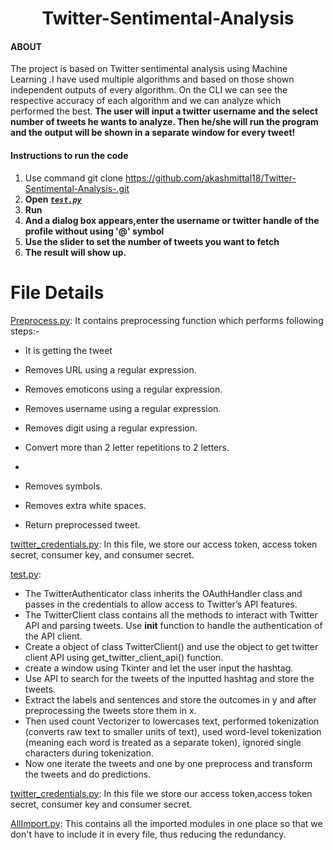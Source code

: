 
<h1 align="center">Twitter-Sentimental-Analysis</h1>

#### ABOUT

The project is based on Twitter sentimental analysis using Machine Learning .I have used multiple algorithms and based on those shown independent outputs of every algorithm. On the CLI we can see the respective accuracy of each algorithm and we can analyze which performed the best. **The user will input a twitter username and the select number of tweets he wants to analyze. Then he/she will run the program and the output will be shown in a separate window for every tweet!**

#### Instructions to run the code
1. Use command git clone https://github.com/akashmittal18/Twitter-Sentimental-Analysis-.git
2. **Open [_`test.py`_](https://github.com/akashmittal18/Twitter-Sentimental-Analysis-/blob/master/test.py)**
3. **Run**
4. **And a dialog box appears,enter the username or twitter handle of the profile without using '@' symbol**
5. **Use the slider to set the number of tweets you want to fetch**
6. **The result will show up.**

# File Details

<a href="https://github.com/akashmittal18/Twitter-Sentimental-Analysis-/blob/master/PreProcess.py">Preprocess.py</a>: It contains preprocessing function which performs following steps:- 
- It is getting the tweet  
- Removes URL using a regular expression.
- Removes emoticons using a regular expression. 

- Removes username using a regular expression.
- Removes digit using a regular expression.
- Convert more than 2 letter repetitions to 2 letters.
- 
- Removes symbols.
- Removes extra white spaces.
- Return preprocessed tweet.

<a href="https://github.com/akashmittal18/Twitter-Sentimental-Analysis-/blob/master/twitter_credentials.py">twitter_credentials.py</a>: 
In this file, we store our access token, access token secret, consumer key, and consumer secret.

<a href="https://github.com/akashmittal18/Twitter-Sentimental-Analysis-/blob/master/test.py">test.py</a>: 
- The TwitterAuthenticator class inherits the OAuthHandler class and passes in the credentials to allow access to Twitter’s API features.
- The TwitterClient class contains all the methods to interact with Twitter API and parsing tweets. Use __init__ function to handle the authentication of the API client.
- Create a object of class TwitterClient() and use the object to get twitter client API using get_twitter_client_api() function.
- create a window using Tkinter and let the user input the hashtag.
- Use API to search for the tweets of the inputted hashtag and store the tweets.
- Extract the labels and sentences and store the outcomes in y and after preprocessing the tweets store them in x.
- Then used count Vectorizer to lowercases text, performed tokenization (converts raw text to smaller units of text), used word-level tokenization (meaning each word is treated as a separate token), ignored single characters during tokenization.
- Now one iterate the tweets and one by one preprocess and transform the tweets and do predictions.

<a href="https://github.com/akashmittal18/Twitter-Sentimental-Analysis-/blob/master/twitter_credentials.py">twitter_credentials.py</a>: In this file we store our access token,access token secret, consumer key and consumer secret.

<a href="https://github.com/akashmittal18/Twitter-Sentimental-Analysis-/blob/master/AllImport.py">AllImport.py</a>: This contains all the imported modules in one place so that we don't have to include it in every file, thus reducing the redundancy.

